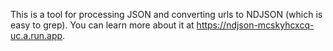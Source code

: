 This is a tool for processing JSON and converting urls to NDJSON (which is easy to grep). You can learn more about it at https://ndjson-mcskyhcxcq-uc.a.run.app. 
